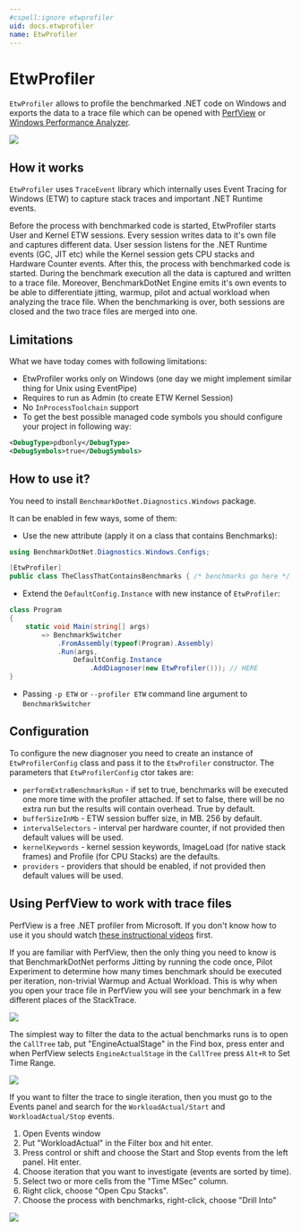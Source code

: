 ```yaml
---
#cspell:ignore etwprofiler
uid: docs.etwprofiler
name: EtwProfiler
---
```


# EtwProfiler

`EtwProfiler` allows to profile the benchmarked .NET code on Windows and exports the data to a trace file which can be opened with [PerfView](https://github.com/Microsoft/perfview) or [Windows Performance Analyzer](https://learn.microsoft.com/windows-hardware/test/wpt/windows-performance-analyzer).

![](https://adamsitnik.com/images/etwprofiler/flamegraph.png)

## How it works

`EtwProfiler` uses `TraceEvent` library which internally uses Event Tracing for Windows (ETW) to capture stack traces and important .NET Runtime events.

Before the process with benchmarked code is started, EtwProfiler starts User and Kernel ETW sessions. Every session writes data to it's own file and captures different data. User session listens for the .NET Runtime events (GC, JIT etc) while the Kernel session gets CPU stacks and Hardware Counter events. After this, the process with benchmarked code is started. During the benchmark execution all the data is captured and written to a trace file. Moreover, BenchmarkDotNet Engine emits it's own events to be able to differentiate jitting, warmup, pilot and actual workload when analyzing the trace file. When the benchmarking is over, both sessions are closed and the two trace files are merged into one.

## Limitations

What we have today comes with following limitations:

* EtwProfiler works only on Windows (one day we might implement similar thing for Unix using EventPipe)
* Requires to run as Admin (to create ETW Kernel Session)
* No `InProcessToolchain` support
* To get the best possible managed code symbols you should configure your project in following way:

```xml
<DebugType>pdbonly</DebugType>
<DebugSymbols>true</DebugSymbols>
```

## How to use it?

You need to install `BenchmarkDotNet.Diagnostics.Windows` package.

It can be enabled in few ways, some of them:

* Use the new attribute (apply it on a class that contains Benchmarks):

```cs
using BenchmarkDotNet.Diagnostics.Windows.Configs;

[EtwProfiler]
public class TheClassThatContainsBenchmarks { /* benchmarks go here */ }
```

* Extend the `DefaultConfig.Instance` with new instance of `EtwProfiler`:

```cs
class Program
{
    static void Main(string[] args)
        => BenchmarkSwitcher
            .FromAssembly(typeof(Program).Assembly)
            .Run(args,
                DefaultConfig.Instance
                    .AddDiagnoser(new EtwProfiler())); // HERE
}
```

* Passing `-p ETW` or `--profiler ETW` command line argument to `BenchmarkSwitcher`

## Configuration

To configure the new diagnoser you need to create an instance of `EtwProfilerConfig` class and pass it to the `EtwProfiler` constructor. The parameters that `EtwProfilerConfig` ctor takes are:

* `performExtraBenchmarksRun` - if set to true, benchmarks will be executed one more time with the profiler attached. If set to false, there will be no extra run but the results will contain overhead. True by default.
* `bufferSizeInMb` - ETW session buffer size, in MB. 256 by default.
* `intervalSelectors` - interval per hardware counter, if not provided then default values will be used.
* `kernelKeywords` - kernel session keywords, ImageLoad (for native stack frames) and Profile (for CPU Stacks) are the defaults.
* `providers` - providers that should be enabled, if not provided then default values will be used.

## Using PerfView to work with trace files

PerfView is a free .NET profiler from Microsoft. If you don't know how to use it you should watch [these instructional videos](https://channel9.msdn.com/Series/PerfView-Tutorial) first.

If you are familiar with PerfView, then the only thing you need to know is that BenchmarkDotNet performs Jitting by running the code once, Pilot Experiment to determine how many times benchmark should be executed per iteration, non-trivial Warmup and Actual Workload. This is why when you open your trace file in PerfView you will see your benchmark in a few different places of the StackTrace.

![](https://adamsitnik.com/images/etwprofiler/flamegraph_not_filtered.png)

The simplest way to filter the data to the actual benchmarks runs is to open the `CallTree` tab, put "EngineActualStage" in the Find box, press enter and when PerfView selects `EngineActualStage` in the `CallTree` press `Alt+R` to Set Time Range.

![](https://adamsitnik.com/images/etwprofiler/perfview.gif)

If you want to filter the trace to single iteration, then you must go to the Events panel and search for the `WorkloadActual/Start` and `WorkloadActual/Stop` events.

1. Open Events window
2. Put "WorkloadActual" in the Filter box and hit enter.
3. Press control or shift and choose the Start and Stop events from the left panel. Hit enter.
4. Choose iteration that you want to investigate (events are sorted by time).
5. Select two or more cells from the "Time MSec" column.
6. Right click, choose "Open Cpu Stacks".
7. Choose the process with benchmarks, right-click, choose "Drill Into"

![](https://adamsitnik.com/images/etwprofiler/perfview_events.gif)
